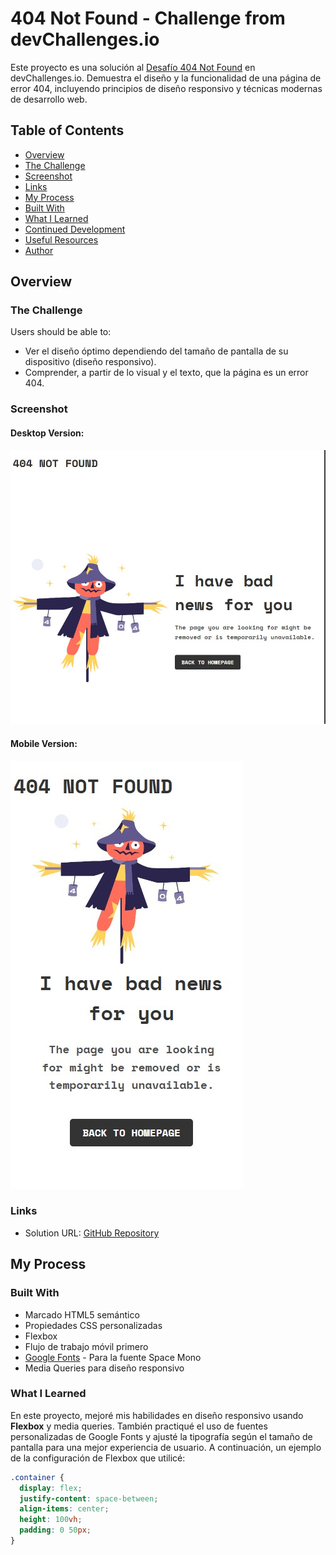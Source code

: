 # 404 Not Found - Challenge from devChallenges.io

Este proyecto es una solución al [Desafío 404 Not Found](https://devchallenges.io/challenges/wBunSb7FPrIepJZAg0sY) en devChallenges.io. Demuestra el diseño y la funcionalidad de una página de error 404, incluyendo principios de diseño responsivo y técnicas modernas de desarrollo web.

## Table of Contents
  - [Overview](#overview)
  - [The Challenge](#the-challenge)
  - [Screenshot](#screenshot) 
  - [Links](#links)
  - [My Process](#my-process)
  - [Built With](#built-with)
  - [What I Learned](#what-i-learned)
  - [Continued Development](#continued-development)  
  - [Useful Resources](#useful-resources)
  - [Author](#author)

## Overview

### The Challenge
Users should be able to:
- Ver el diseño óptimo dependiendo del tamaño de pantalla de su dispositivo (diseño responsivo).
- Comprender, a partir de lo visual y el texto, que la página es un error 404.

### Screenshot
#### Desktop Version:
![Desktop Screenshot](./imagenes/desktop-preview.jpg)

#### Mobile Version:
![Mobile Screenshot](./imagenes/mobile-preview.jpg)

### Links
- Solution URL: [GitHub Repository](https://github.com/Victormrl17/404_Not_Found_Page.git)


## My Process

### Built With
- Marcado HTML5 semántico
- Propiedades CSS personalizadas
- Flexbox
- Flujo de trabajo móvil primero
- [Google Fonts](https://fonts.google.com/specimen/Space+Mono) - Para la fuente Space Mono
- Media Queries para diseño responsivo

### What I Learned
En este proyecto, mejoré mis habilidades en diseño responsivo usando **Flexbox** y media queries. También practiqué el uso de fuentes personalizadas de Google Fonts y ajusté la tipografía según el tamaño de pantalla para una mejor experiencia de usuario. A continuación, un ejemplo de la configuración de Flexbox que utilicé:

```css
.container {
  display: flex;
  justify-content: space-between;
  align-items: center;
  height: 100vh;
  padding: 0 50px;
}
